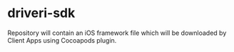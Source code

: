 # driveri-sdk
Repository will contain an iOS framework file which will be downloaded by Client Apps using Cocoapods plugin.
